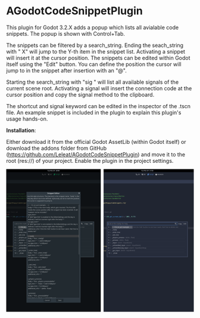 # AGodotCodeSnippetPlugin

This plugin for Godot 3.2.X adds a popup which lists all avialable code snippets. The popup is shown with Control+Tab. 

The snippets can be filtered by a search_string. Ending the seach_string with " X" will jump to the Y-th item in the snippet list. Activating a snippet will insert it at the cursor position. The snippets can be edited within Godot itself using the "Edit" button. You can define the position the cursor will jump to in the snippet after insertion with an "@".

Starting the search_string with "sig " will list all available signals of the current scene root. Activating a signal will insert the connection code at the cursor position and copy the signal method to the clipboard.

The shortcut and signal keyword can be edited in the inspector of the .tscn file. An example snippet is included in the plugin to explain this plugin's usage hands-on.


**Installation**:

Either download it from the official Godot AssetLib (within Godot itself) or download the addons folder from GitHub (https://github.com/Leleat/AGodotCodeSnippetPlugin) and move it to the root (res://) of your project. Enable the plugin in the project settings.

![Preview](preview.png)
